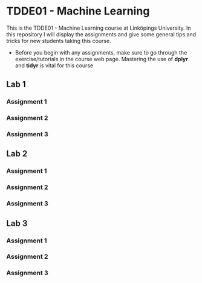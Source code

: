 # TDDE01 - Machine Learning
This is the TDDE01 - Machine Learning course at Linköpings University. In this repository I will display the assignments and give some general tips and tricks for new students taking this course. 

- Before you begin with any assignments, make sure to go through the exercise/tutorials in the course web page. Mastering the use of **dplyr** and **tidyr** is vital for this course

## Lab 1
### Assignment 1 
### Assignment 2 
### Assignment 3

## Lab 2
### Assignment 1 
### Assignment 2 
### Assignment 3

## Lab 3
### Assignment 1 
### Assignment 2 
### Assignment 3